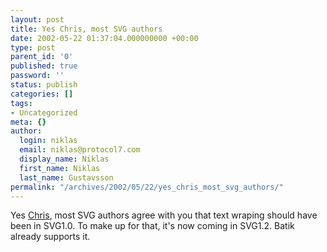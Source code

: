 ```yaml
---
layout: post
title: Yes Chris, most SVG authors
date: 2002-05-22 01:37:04.000000000 +00:00
type: post
parent_id: '0'
published: true
password: ''
status: publish
categories: []
tags:
- Uncategorized
meta: {}
author:
  login: niklas
  email: niklas@protocol7.com
  display_name: Niklas
  first_name: Niklas
  last_name: Gustavsson
permalink: "/archives/2002/05/22/yes_chris_most_svg_authors/"
---
```

Yes [Chris](http://radio.weblogs.com/0106346/2002/05/20.html#a209), most SVG authors agree with you that text wraping should have been in SVG1.0. To make up for that, it's now coming in SVG1.2. Batik already supports it.

